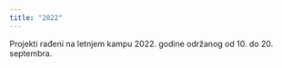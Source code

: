 ```yaml
---
title: "2022"
---
```


Projekti rađeni na letnjem kampu 2022. godine održanog od 10. do 20. septembra.
